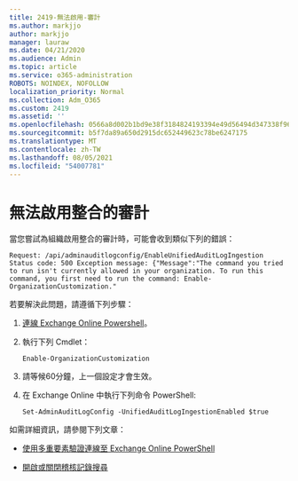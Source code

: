 ```yaml
---
title: 2419-無法啟用-審計
ms.author: markjjo
author: markjjo
manager: lauraw
ms.date: 04/21/2020
ms.audience: Admin
ms.topic: article
ms.service: o365-administration
ROBOTS: NOINDEX, NOFOLLOW
localization_priority: Normal
ms.collection: Adm_O365
ms.custom: 2419
ms.assetid: ''
ms.openlocfilehash: 0566a8d002b1bd9e38f3184824193394e49d56494d347338f96cfcdfdb758f4c
ms.sourcegitcommit: b5f7da89a650d2915dc652449623c78be6247175
ms.translationtype: MT
ms.contentlocale: zh-TW
ms.lasthandoff: 08/05/2021
ms.locfileid: "54007781"
---
```

# <a name="unable-to-enable-unified-auditing"></a>無法啟用整合的審計

當您嘗試為組織啟用整合的審計時，可能會收到類似下列的錯誤：

```
Request: /api/adminauditlogconfig/EnableUnifiedAuditLogIngestion Status code: 500 Exception message: {"Message":"The command you tried to run isn't currently allowed in your organization. To run this command, you first need to run the command: Enable-OrganizationCustomization."
```

若要解決此問題，請遵循下列步驟：

1. [連線 Exchange Online Powershell](https://docs.microsoft.com/powershell/exchange/exchange-online/connect-to-exchange-online-powershell/connect-to-exchange-online-powershell)。

2. 執行下列 Cmdlet：

   ```
   Enable-OrganizationCustomization
   ```

3. 請等候60分鐘，上一個設定才會生效。

4. 在 Exchange Online 中執行下列命令 PowerShell:

   ```
   Set-AdminAuditLogConfig -UnifiedAuditLogIngestionEnabled $true
   ```

如需詳細資訊，請參閱下列文章：

- [使用多重要素驗證連線至 Exchange Online PowerShell](https://docs.microsoft.com/powershell/exchange/exchange-online/connect-to-exchange-online-powershell/mfa-connect-to-exchange-online-powershell)

-  [開啟或關閉稽核記錄搜尋](https://docs.microsoft.com/microsoft-365/compliance/turn-audit-log-search-on-or-off)
